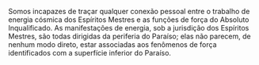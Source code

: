 ﻿Somos incapazes de traçar qualquer conexão pessoal entre o trabalho de energia cósmica dos Espíritos Mestres e as funções de força do Absoluto Inqualificado. As manifestações de energia, sob a jurisdição dos Espíritos Mestres, são todas dirigidas da periferia do Paraíso; elas não parecem, de nenhum modo direto, estar associadas aos fenômenos de força identificados com a superfície inferior do Paraíso.